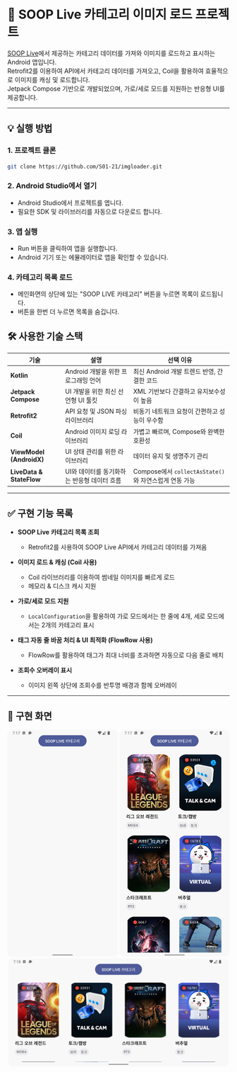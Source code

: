 # 📓 SOOP Live 카테고리 이미지 로드 프로젝트

[SOOP Live](https://www.sooplive.co.kr/directory/category)에서 제공하는 카테고리 데이터를 가져와 이미지를 로드하고 표시하는 Android 앱입니다.  
Retrofit2를 이용하여 API에서 카테고리 데이터를 가져오고, Coil을 활용하여 효율적으로 이미지를 캐싱 및 로드합니다.  
Jetpack Compose 기반으로 개발되었으며, 가로/세로 모드를 지원하는 반응형 UI를 제공합니다.

---

## 💡 실행 방법

### **1. 프로젝트 클론**
```sh
git clone https://github.com/S01-21/imgloader.git
```

### **2. Android Studio에서 열기**
- Android Studio에서 프로젝트를 엽니다.
- 필요한 SDK 및 라이브러리를 자동으로 다운로드 합니다.

### **3. 앱 실행**
- Run 버튼을 클릭하여 앱을 실행합니다.
- Android 기기 또는 에뮬레이터로 앱을 확인할 수 있습니다.

### **4. 카테고리 목록 로드**
- 메인화면의 상단에 있는 "SOOP LIVE 카테고리" 버튼을 누르면 목록이 로드됩니다.
- 버튼을 한번 더 누르면 목록을 숨깁니다.

## 🛠️ 사용한 기술 스택

| 기술 | 설명 | 선택 이유 |
|------|------|----------|
| **Kotlin** | Android 개발을 위한 프로그래밍 언어 | 최신 Android 개발 트렌드 반영, 간결한 코드 |
| **Jetpack Compose** | UI 개발을 위한 최신 선언형 UI 툴킷 | XML 기반보다 간결하고 유지보수성이 높음 |
| **Retrofit2** | API 요청 및 JSON 파싱 라이브러리 | 비동기 네트워크 요청이 간편하고 성능이 우수함 |
| **Coil** | Android 이미지 로딩 라이브러리 | 가볍고 빠르며, Compose와 완벽한 호환성 |
| **ViewModel (AndroidX)** | UI 상태 관리를 위한 라이브러리 | 데이터 유지 및 생명주기 관리 |
| **LiveData & StateFlow** | UI와 데이터를 동기화하는 반응형 데이터 흐름 | Compose에서 `collectAsState()`와 자연스럽게 연동 가능 |

---

## ✅ 구현 기능 목록

- **SOOP Live 카테고리 목록 조회**
    - Retrofit2를 사용하여 SOOP Live API에서 카테고리 데이터를 가져옴

- **이미지 로드 & 캐싱 (Coil 사용)**
    - Coil 라이브러리를 이용하여 썸네일 이미지를 빠르게 로드
    - 메모리 & 디스크 캐시 지원

- **가로/세로 모드 지원**
    - `LocalConfiguration`을 활용하여 가로 모드에서는 한 줄에 4개, 세로 모드에서는 2개의 카테고리 표시

- **태그 자동 줄 바꿈 처리 & UI 최적화 (FlowRow 사용)**
    - FlowRow를 활용하여 태그가 최대 너비를 초과하면 자동으로 다음 줄로 배치

- **조회수 오버레이 표시**
    - 이미지 왼쪽 상단에 조회수를 반투명 배경과 함께 오버레이

---

## 📱 구현 화면

<p align="center">
  <img src="images/Screenshot_main.png" alt="메인" width="250"/>
  <img src="images/Screenshot_list.png" alt="목록" width="250"/>
  <img src="images/Screenshot_list2.png" alt="목록_가로" width="500"/>
</p>
